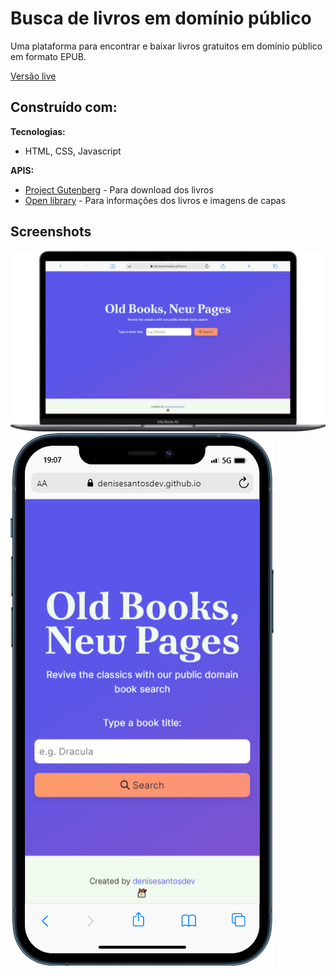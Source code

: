 # Busca de livros em domínio público

Uma plataforma para encontrar e baixar livros gratuitos em domínio público em formato EPUB.

[Versão live](https://denisesantosdev.github.io/public-domain-book-search/) 
## Construído com:

**Tecnologias:** 
* HTML, CSS, Javascript

**APIS:** 
* [Project Gutenberg](https://gutendex.com/) - Para download dos livros
* [Open library](https://openlibrary.org/developers/api) - Para informações dos livros e imagens de capas




## Screenshots

![Desktop](https://github.com/denisesantosdev/public-domain-book-search/blob/main/img/desktop.png)
![Mobile](https://github.com/denisesantosdev/public-domain-book-search/blob/main/img/mobile.png)


